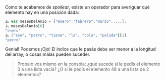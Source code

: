 Como te acabamos de _spoilear_, existe un operador para averiguar qué elemento hay en una posición dada:

```javascript
ム var mesesDelAnio = ["enero","febrero","marzo",....];
ム mesesDelAnio[0]
"enero"
ム ["ese", "perro", "tiene", "la", "cola", "peluda"][1]
"perro"
```
Genial! Podemos 
¡Ojo! El índice que le pasás debe ser menor a la longitud del array, o cosas malas pueden suceder.

> Probalo vos mismo en la consola: ¿qué sucede si le pedís el elemento 0 a una lista vacía? ¿O si le pedís el elemento 48 a una lista de 2 elementos?